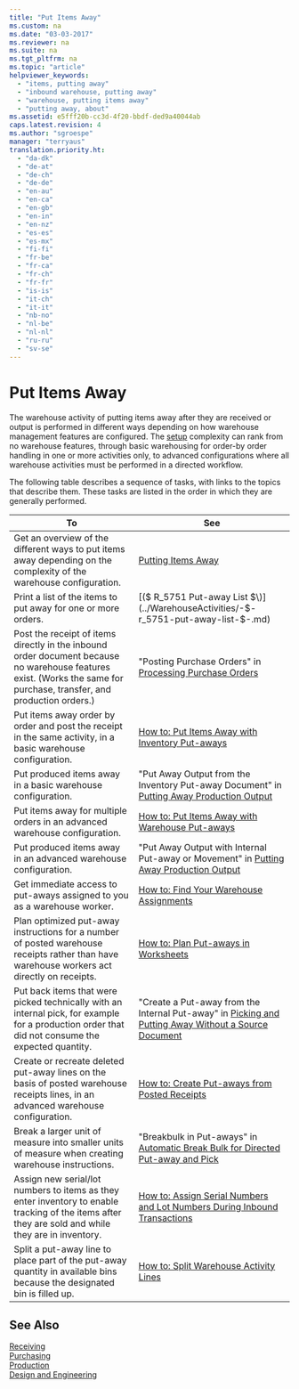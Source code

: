 ```yaml
---
title: "Put Items Away"
ms.custom: na
ms.date: "03-03-2017"
ms.reviewer: na
ms.suite: na
ms.tgt_pltfrm: na
ms.topic: "article"
helpviewer_keywords: 
  - "items, putting away"
  - "inbound warehouse, putting away"
  - "warehouse, putting items away"
  - "putting away, about"
ms.assetid: e5fff20b-cc3d-4f20-bbdf-ded9a40044ab
caps.latest.revision: 4
ms.author: "sgroespe"
manager: "terryaus"
translation.priority.ht: 
  - "da-dk"
  - "de-at"
  - "de-ch"
  - "de-de"
  - "en-au"
  - "en-ca"
  - "en-gb"
  - "en-in"
  - "en-nz"
  - "es-es"
  - "es-mx"
  - "fi-fi"
  - "fr-be"
  - "fr-ca"
  - "fr-ch"
  - "fr-fr"
  - "is-is"
  - "it-ch"
  - "it-it"
  - "nb-no"
  - "nl-be"
  - "nl-nl"
  - "ru-ru"
  - "sv-se"
---
```

# Put Items Away
The warehouse activity of putting items away after they are received or output is performed in different ways depending on how warehouse management features are configured. The [setup](../WarehouseActivities/configure-warehouse-processes.md) complexity can rank from no warehouse features, through basic warehousing for order\-by order handling in one or more activities only, to advanced configurations where all warehouse activities must be performed in a directed workflow.  
  
 The following table describes a sequence of tasks, with links to the topics that describe them. These tasks are listed in the order in which they are generally performed.  
  
|**To**|**See**|  
|------------|-------------|  
|Get an overview of the different ways to put items away depending on the complexity of the warehouse configuration.|[Putting Items Away](../WarehouseActivities/putting-items-away.md)|  
|Print a list of the items to put away for one or more orders.|[\($ R\_5751 Put\-away List $\)](../WarehouseActivities/-$-r_5751-put-away-list-$-.md)|  
|Post the receipt of items directly in the inbound order document because no warehouse features exist. \(Works the same for purchase, transfer, and production orders.\)|"Posting Purchase Orders" in [Processing Purchase Orders](../Receiving/processing-purchase-orders.md)|  
|Put items away order by order and post the receipt in the same activity, in a basic warehouse configuration.|[How to: Put Items Away with Inventory Put\-aways](../DesignAndEngineering/how-to-put-items-away-with-inventory-put-aways.md)|  
|Put produced items away in a basic warehouse configuration.|"Put Away Output from the Inventory Put\-away Document" in [Putting Away Production Output](../Production/how-to-put-away-production-output.md)|  
|Put items away for multiple orders in an advanced warehouse configuration.|[How to: Put Items Away with Warehouse Put\-aways](../WarehouseActivities/how-to-put-items-away-with-warehouse-put-aways.md)|  
|Put produced items away in an advanced warehouse configuration.|"Put Away Output with Internal Put\-away or Movement" in [Putting Away Production Output](../Production/how-to-put-away-production-output.md)|  
|Get immediate access to put\-aways assigned to you as a warehouse worker.|[How to: Find Your Warehouse Assignments](../WarehouseActivities/how-to-find-your-warehouse-assignments.md)|  
|Plan optimized put\-away instructions for a number of posted warehouse receipts rather than have warehouse workers act directly on receipts.|[How to: Plan Put\-aways in Worksheets](../WarehouseActivities/how-to-plan-put-aways-in-worksheets.md)|  
|Put back items that were picked technically with an internal pick, for example for a production order that did not consume the expected quantity.|"Create a Put\-away from the Internal Put\-away" in [Picking and Putting Away Without a Source Document](../WarehouseActivities/how-to-create-put-aways-from-internal-put-aways.md)|  
|Create or recreate deleted put\-away lines on the basis of posted warehouse receipts lines, in an advanced warehouse configuration.|[How to: Create Put\-aways from Posted Receipts](../WarehouseActivities/how-to-create-put-aways-from-posted-receipts.md)|  
|Break a larger unit of measure into smaller units of measure when creating warehouse instructions.|"Breakbulk in Put\-aways" in [Automatic Break Bulk for Directed Put\-away and Pick](../WarehouseActivities/automatic-breaking-bulk-with-directed-put-away-and-pick.md)|  
|Assign new serial\/lot numbers to items as they enter inventory to enable tracking of the items after they are sold and while they are in inventory.|[How to: Assign Serial Numbers and Lot Numbers During Inbound Transactions](../WarehouseActivities/how-to-assign-serial-numbers-and-lot-numbers-during-inbound-transactions.md)|  
|Split a put\-away line to place part of the put\-away quantity in available bins because the designated bin is filled up.|[How to: Split Warehouse Activity Lines](../WarehouseActivities/how-to-split-warehouse-activity-lines.md)|  
  
## See Also  
 [Receiving](../Receiving/receiving.md)   
 [Purchasing](../Purchasing/purchasing.md)   
 [Production](../Production/production.md)   
 [Design and Engineering](../DesignAndEngineering/design-and-engineering.md)